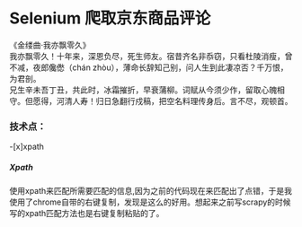 # Selenium 爬取京东商品评论
《金缕曲·我亦飘零久》<br>
我亦飘零久！十年来，深恩负尽，死生师友。宿昔齐名非忝窃，只看杜陵消瘦，曾不减，夜郎儳僽（chán zhòu），薄命长辞知己别，问人生到此凄凉否？千万恨，为君剖。<br>
兄生辛未吾丁丑，共此时，冰霜摧折，早衰蒲柳。词赋从今须少作，留取心魄相守。但愿得，河清人寿！归日急翻行戍稿，把空名料理传身后。言不尽，观顿首。<br>

### 技术点：
-[x]xpath

##### Xpath
  使用xpath来匹配所需要匹配的信息,因为之前的代码现在来匹配出了点错，于是我使用了chrome自带的右键复制，发现是这么的好用。想起来之前写scrapy的时候写的xpath匹配方法也是右键复制粘贴的了。
  ```python
  
  ```
